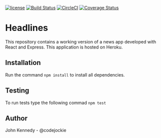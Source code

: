 [![license](https://img.shields.io/github/license/mashape/apistatus.svg?style=flat-square)](https://github.com/codejockie/headlines)
[![Build Status](https://travis-ci.org/codejockie/headlines.svg?branch=master)](https://travis-ci.org/codejockie/headlines)
[![CircleCI](https://circleci.com/gh/codejockie/headlines/tree/master.svg?style=svg)](https://circleci.com/gh/codejockie/headlines/tree/master)
[![Coverage Status](https://coveralls.io/repos/github/codejockie/headlines/badge.svg?branch=master)](https://coveralls.io/github/codejockie/headlines?branch=master)

# Headlines
This repository contains a working version of a news app developed with React and Express. This application is hosted on Heroku.

## Installation
Run the command `npm install` to install all dependencies.

## Testing
To run tests type the following commad `npm test`

## Author
John Kennedy - @codejockie
